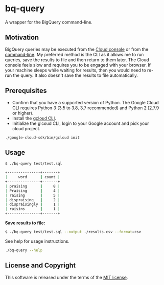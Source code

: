 # bq-query

A wrapper for the BigQuery command-line.

## Motivation

BigQuery queries may be executed from the [Cloud console](https://console.cloud.google.com/bigquery) or from the [command-line](https://cloud.google.com/bigquery/docs/reference/bq-cli-reference). My preferred method is the CLI as it allows me to run queries, save the results to file and then return to them later. The Cloud console feels slow and requires you to be engaged with your browser. If your machine sleeps while waiting for results, then you would need to re-run the query. It also doesn't save the results to file automatically.

## Prerequisites

- Confirm that you have a supported version of Python. The Google Cloud CLI requires Python 3 (3.5 to 3.8, 3.7 recommended) and Python 2 (2.7.9 or higher).
- Install the [gcloud CLI](https://cloud.google.com/sdk/docs/install).
- Initialize the glcoud CLI, login to your Google account and pick your cloud project.
```
./google-cloud-sdk/bin/gcloud init
```

## Usage

```sh
$ ./bq-query test/test.sql

+---------------+-------+
|     word      | count |
+---------------+-------+
| praising      |     8 |
| Praising      |     4 |
| raising       |     5 |
| dispraising   |     2 |
| dispraisingly |     1 |
| raisins       |     1 |
+---------------+-------+
```

**Save results to file:**

```sh
$ ./bq-query test/test.sql --output ./results.csv --format=csv
```

See help for usage instructions.
```sh
./bq-query --help
```

## License and Copyright

This software is released under the terms of the [MIT license](https://github.com/kevinfarrugia/bq-query/blob/main/LICENSE).
